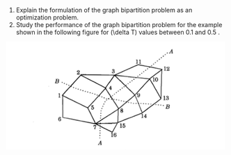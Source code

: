1. Explain the formulation of the graph bipartition problem as an optimization problem.
2. Study the performance of the graph bipartition problem for the example shown in the following figure for \(\delta T\) values between 0.1 and 0.5 .



<img src="images/GrapBip1.png">
